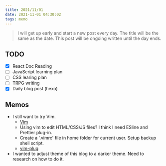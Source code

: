 ```yaml
---
title: 2021/11/01
date: 2021-11-01 04:30:02
tags: memo
---
```


> I will get up early and start a new post every day. The title will be the same as the date. This post will be ongoing written until the day ends.

## TODO

- [x] React Doc Reading
- [ ] JavaScript learning plan
- [ ] CSS learing plan
- [ ] TRPG writing
- [x] Daily blog post (hexo)

## Memos

- I still want to try Vim.
  - [Vim](<https://en.wikipedia.org/wiki/Vim_(text_editor)>)
  - Using vim to edit HTML/CSS/JS files? I think I need ESline and Prettier plug-in.
  - Create a '.vimrc' file in home folder for current user. Setup backup shell script.
  - [vim-plug](https://github.com/junegunn/vim-plug)
- I wanted to adjust theme of this blog to a darker theme. Need to research on how to do it.
